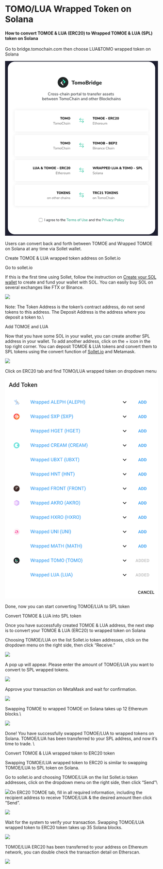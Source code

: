 # TOMO/LUA Wrapped Token on Solana

#### How to convert TOMOE & LUA (ERC20) to Wrapped TOMOE & LUA (SPL) token on Solana

Go to bridge.tomochain.com then choose LUA\&TOMO wrapped token on Solana

![](../../.gitbook/assets/screen-shot-2020-11-06-at-11.48.17-am.png)

Users can convert back and forth between TOMOE and  Wrapped TOMOE on Solana at any time via Sollet wallet. 

Create TOMOE & LUA wrapped token address on Sollet.io

Go to sollet.io

If this is the first time using Sollet, follow the instruction on [Create your SOL wallet](https://serum-academy.com/en/serum-dex/sol-wallet/)  to create and fund your wallet with SOL. You can easily buy SOL on several exchanges like FTX or Binance.

![](https://lh4.googleusercontent.com/sLwYqfb2GF2DNQjnZzjxd3sldmmqCwYvVxCJLxESfb7hR7eARBgxrIVsZsaYTU9-qNHfLs9KeRH5myOP1fewphV3stIJdjMlqihDs1I5pxs_VaiKVESQnzuSsN2WOr6pwd0RWbF2)

Note: The Token Address is the token’s contract address, do not send tokens to this address. The Deposit Address is the address where you deposit a token to.\


Add TOMOE and LUA 

Now that you have some SOL in your wallet, you can create another SPL address in your wallet. To add another address, click on the + icon in the top right corner. You can deposit TOMOE & LUA tokens and convert them to SPL tokens using the convert function of [Sollet.io](https://sollet.io) and Metamask. 

![](https://lh6.googleusercontent.com/CudCCdYT-TXX4SGIZWSeC8Wmhtfe1gQbAOVcLsMsiWf85ZiIKu9zki5O2gmO9wEymBwtQC9OaDLNoQoByu8cxtWRBs66TtlvTLdd\_2kLXaUJO_ya5F0TVC3gmwQzgChRfmfz7XwR)

Click on ERC20 tab and find TOMO/LUA wrapped token on dropdown menu

![](../../.gitbook/assets/screen-shot-2020-11-02-at-1.56.16-pm.png)

Done, now you can start converting TOMOE/LUA to SPL token

Convert TOMOE & LUA into SPL token

Once you have successfully created TOMOE & LUA address, the next step is to convert your TOMOE & LUA (ERC20) to wrapped token on Solana

Choosing TOMOE/LUA on the list Sollet.io token addresses, click on the dropdown menu on the right side, then click “Receive.”

![](https://lh3.googleusercontent.com/daIuFy7x0v0gFEw1oB_FQMeW1W2OvDktmc18mIeeEpVPRHvOfpE_u8Ww6n3iUv-20odLZnjvgWCMWfYujfrO_fuPqSRhQjZSgbhD8OYzvr9-5kMmA5ZKKW-qcmNvwtpw-qnjcl0m)

A pop up will appear. Please enter the amount of TOMOE/LUA you want to convert to SPL wrapped tokens. 

![](https://lh3.googleusercontent.com/j7FW_ZrOR8KQ9WxYf-euEg2KEwjG9gtinSgHkGTcNtLKfu_y1RIrsnuzYmBFLg6xiuCZNLeQLCY6FjEn4Em7uKbB0CUYfM6BSApKJ-5gxKAjh-vYQr7EPQyAA6gTwQ-U9iuF5cqB)

Approve your transaction on MetaMask and wait for confirmation. 

![](https://lh4.googleusercontent.com/WRV4torelidJScH1RX9ZSLwQ60w2uyvgvDh1opn-d_SAkzDlv2c_Egt6mnda7ErnGdH7A\_7Nsdp-KO-Cp0-ePgJDwRLK58e0As1L8EJmqV2qQxzj6GstQowrYzyoeR3w3jfRJeui)

Swapping TOMOE to wrapped TOMOE on Solana takes up 12 Ethereum blocks.\


![](https://lh6.googleusercontent.com/p1BX3i0K7I8msFKItwh-FQvOlr1nyO2ySOP76U4OocfhlT6bap6EellDXIe6BOwfoJLMHe2i5CshaoQ7gYi5o0ti7WyjlSabbVpA2rpQrsT9yuyT5vP3kzpJzggoGckQCVb76aWn)

Done! You have successfully swapped TOMOE/LUA to wrapped tokens on Solana. TOMOE/LUA has been transferred to your SPL address, and now it’s time to trade. \


Convert TOMOE & LUA wrapped token to ERC20 token

Swapping TOMOE/LUA wrapped token to ERC20 is similar to swapping TOMOE/LUA to SPL token on Solana. 

Go to sollet.io and choosing TOMOE/LUA on the list Sollet.io token addresses, click on the dropdown menu on the right side, then click “Send”\


![](https://lh6.googleusercontent.com/RMnmlffUloQ9zurKFiPuqpgGD6msGQ7EgDahuGpr6PgApMM0dTXlK3U0XQs0KRWje4aH1EPDvlXJTuhrEC6yeHvETkuzyGUmqxPtLTQdkeWR3YCahr3G1xpF\_4YrCct0-mugti8K)On ERC20 TOMOE tab, fill in all required information, including the recipient address to receive TOMOE/LUA & the desired amount then click “Send”.

![](https://lh4.googleusercontent.com/z_f8GWaVssHWBvd-v\_6B2k5ORUIzX_X74Y1Gi7oVMaN-JGtsb8ogCXJN4m6VMHzo0Hn_uEm8n3hHirlNFV9sL5QmTUd021NC7ojEJ9b7G5fy0\_cQxMEFVpK_MIi1o-HMusU6EEkc)

Wait for the system to verify your transaction. Swapping TOMOE/LUA  wrapped token to ERC20 token takes up 35 Solana blocks.

![](https://lh5.googleusercontent.com/tHZxUbKIhr2gvcdC919bEW_kSxinzY7eR5SYEv-St3NfeZrdnXdBDob8QjXo4ulAQhejiR9Est3YfXh7utjYlzooPrrbYq81zPXk4dmMp4L5AVF31mTN7n3ng7-XDiLR_vNIRIxh)

TOMOE/LUA ERC20 has been transferred to your address on Ethereum network, you can double check the transaction detail on Etherscan.

![](https://lh4.googleusercontent.com/yuYUnpJG8btyIM5nREpE0bLmBXoaBeMLIAbEkinZXlWXtC4J0ZAheXb5ukGgbmj3cLJ92bdXod72HQ2fSBGKeXYsjosAiCeWIj8B3h9apcZtUOaSex_DrYg_xFsT8\_sn37R8y5qC)
